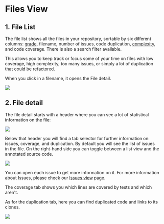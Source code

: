 # Files View

## 1. File List

The file list shows all the files in your repository, sortable by six different columns:
<a href="https://support.codacy.com/hc/en-us/articles/207994765-What-are-the-different-Grades-and-how-are-they-calculated-" class="doc-link">grade</a>, filename, number of issues, code duplication, [complexity](https://en.wikipedia.org/wiki/Cyclomatic_complexity), and code coverage. There is also a search filter available.

This allows you to keep track or focus some of your time on files with low coverage, high complexity, too many issues, or simply a lot of duplication that could be refactored.

When you click in a filename, it opens the File detail.

![](https://support.codacy.com/hc/en-us/article_attachments/207545985/Screen_Shot_2016-10-13_at_12.02.14.png)


## 2. File detail

The file detail starts with a header where you can see a lot of statistical information on the file:

![](https://support.codacy.com/hc/en-us/article_attachments/207533509/Screen_Shot_2016-10-13_at_17.58.47.png)

Below that header you will find a tab selector for further information on issues, coverage, and duplication. By default you will see the list of issues in the file. On the right-hand side you can toggle between a list view and the annotated source code.

![](https://support.codacy.com/hc/en-us/article_attachments/207533569/Screen_Shot_2016-10-14_at_11.03.11.png)

You can open each issue to get more information on it. For more information about Issues, please check our <a href="https://support.codacy.com/hc/en-us/articles/360009180134-Issues-View" class="doc-link">Issues view</a> page.

The coverage tab shows you which lines are covered by tests and which aren't.

As for the duplication tab, here you can find duplicated code and links to its clones.

![](https://support.codacy.com/hc/en-us/article_attachments/207574325/Screen_Shot_2016-10-14_at_11.07.03.png)
